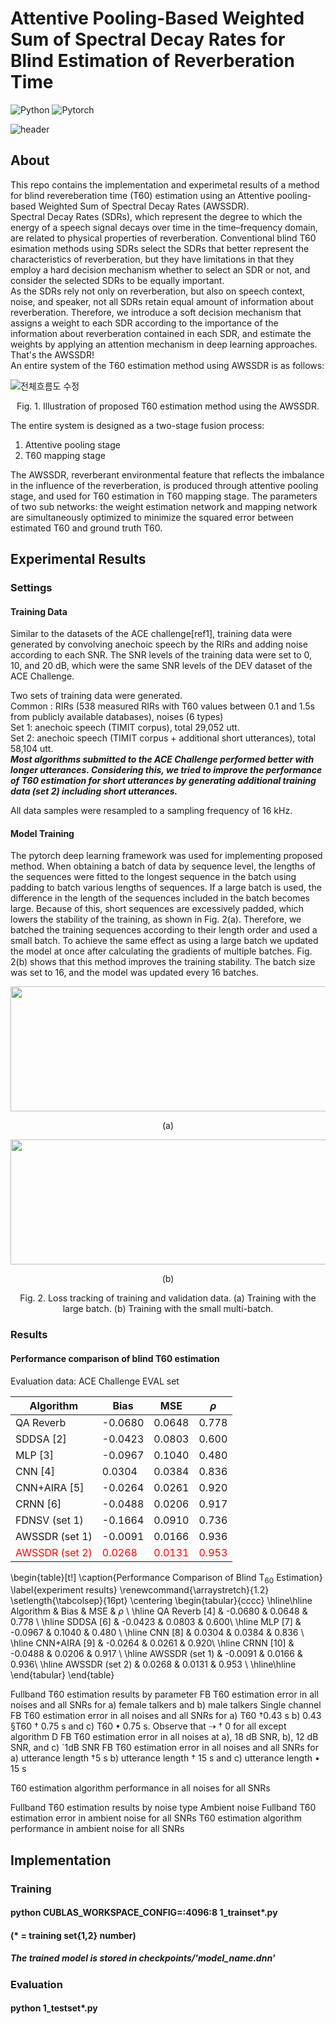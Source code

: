 # Attentive Pooling-Based Weighted Sum of Spectral Decay Rates for Blind Estimation of Reverberation Time 


![Python](https://img.shields.io/badge/Python-3776AB?style=flat-square&logo=Python&logoColor=yellow)
![Pytorch](https://img.shields.io/badge/Pytorch-EE4C2C?style=flat-square&logo=Pytorch&logoColor=black)


![header](https://capsule-render.vercel.app/api?type=Rect&color=auto&height=200&section=footer&text=Blind%20T60%20Estimation&fontSize=70&textBg=true)


## About
This repo contains the implementation and experimetal results of a method for blind revereberation time (T60) estimation using an Attentive pooling-based Weighted Sum of Spectral Decay Rates (AWSSDR). <br/>
Spectral Decay Rates (SDRs), which represent the degree to which the energy of a speech signal decays over time in the time–frequency domain, are related to physical properties of reverberation. Conventional blind T60 esimation methods using SDRs select the SDRs that better represent the characteristics of reverberation, but they have limitations in that they employ a hard decision mechanism whether to select an SDR or not, and consider the selected SDRs to be equally important.  <br/> 
As the SDRs rely not only on reverberation, but also on speech context, noise, and speaker, not all SDRs retain equal amount of information about reverberation. 
Therefore, we introduce a soft decision mechanism that assigns a weight to each SDR according to the importance of the information about reverberation contained in each SDR, and estimate the weights by applying an attention mechanism in deep learning approaches. That's the AWSSDR! <br/>
An entire system of the T60 estimation method using AWSSDR is as follows:

![전체흐름도 수정](https://user-images.githubusercontent.com/26379533/148723147-5a081897-b4a9-445b-bb01-f650f7240269.PNG)
<p align="center">Fig. 1. Illustration of proposed T60 estimation method using the AWSSDR.<p align="center">


The entire system is designed as a two-stage fusion process:
1. Attentive pooling stage 
2. T60 mapping stage

The AWSSDR, reverberant environmental feature that reflects the imbalance in the influence of the reverberation, is produced through attentive pooling stage, and used for T60 estimation in T60 mapping stage.
The parameters of two sub networks: the weight estimation network and mapping network are simultaneously optimized to minimize the squared error between estimated T60 and ground truth T60.

## Experimental Results

### Settings
#### Training Data
Similar to the datasets of the ACE challenge[ref1], training data were generated by convolving anechoic speech by the RIRs and adding noise according to each SNR. The SNR levels of the training data were set to 0, 10, and 20 dB, which were the same SNR levels of the DEV dataset of the ACE Challenge. 

Two sets of training data were generated. <br/>
Common : RIRs (538 measured RIRs with T60 values between 0.1 and 1.5s from publicly available databases), noises (6 types) <br/>
Set 1: anechoic speech (TIMIT corpus), total 29,052 utt. <br/>
Set 2: anechoic speech (TIMIT corpus + additional short utterances), total 58,104 utt. <br/>
**_Most algorithms submitted to the ACE Challenge performed better with longer utterances. Considering this, we tried to improve the performance of T60 estimation for short utterances by generating additional training data (set 2) including short utterances._**

All data samples were resampled to a sampling frequency of 16 kHz.

#### Model Training
The pytorch deep learning framework was used for implementing proposed method. When obtaining a batch of data by sequence level, the lengths of the sequences were fitted to the longest sequence in the batch using padding to batch various lengths of sequences. If a large batch is used, the difference in the length of the sequences included in the batch becomes large. Because of this, short sequences are excessively padded, which lowers the stability of the training, as shown in Fig. 2(a). Therefore, we batched the training sequences according to their length order and used a small batch. To achieve the same effect as using a large batch we updated the model at once after calculating the gradients of multiple batches. Fig. 2(b) shows that this method improves the training stability. The batch size was set to 16, and the model was updated every 16 batches.


<center><img src="https://user-images.githubusercontent.com/26379533/148746078-0feeb270-f866-47cc-ba34-9bc585dcb6fa.png" width="800" height="200"/></center>
<p align="center">(a)<p align="center">
  
<center><img src="https://user-images.githubusercontent.com/26379533/148746576-e2dccf24-32c2-486d-8685-9c31fea76feb.png" width="800" height="200"/></center>  
<p align="center">(b)<p align="center">
  
<p align="center">Fig. 2. Loss tracking of training and validation data. (a) Training with the large batch. (b) Training with the small multi-batch.<p align="center">


### Results
#### Performance comparison of blind T60 estimation
Evaluation data: ACE Challenge EVAL set

|Algorithm|Bias|MSE|*ρ*|
|---|---|---|---|
|QA Reverb|-0.0680|0.0648|0.778|
|SDDSA [2]|-0.0423|0.0803|0.600|
|MLP [3]|-0.0967|0.1040|0.480|
|CNN [4]|0.0304|0.0384|0.836|
|CNN+AIRA [5]|-0.0264|0.0261|0.920|
|CRNN [6]|-0.0488|0.0206|0.917|
|FDNSV (set 1)|-0.1664|0.0910|0.736|
|AWSSDR (set 1)|-0.0091|0.0166|0.936|
|<span style="color:red">AWSSDR (set 2)</span>|<span style="color:red">0.0268</span>|<span style="color:red">0.0131</span>|<span style="color:red">0.953</span>|

  
  
\begin{table}[t!]
\caption{Performance Comparison of Blind T$_{60}$ Estimation}
\label{experiment results}
\renewcommand{\arraystretch}{1.2}
\setlength{\tabcolsep}{16pt}
\centering
\begin{tabular}{cccc}
\hline\hline
Algorithm &	Bias & MSE	& ${\rho}$ \\
\hline
QA Reverb [4] &	-0.0680 &	0.0648 &	0.778 \\
\hline
SDDSA [6] &	-0.0423 &	0.0803 &	0.600\\
\hline
MLP [7] &	-0.0967 &	0.1040 &	0.480 \\
\hline
CNN [8] &	0.0304 &	0.0384 &	0.836 \\
\hline
CNN+AIRA [9] &	-0.0264 &	0.0261 &	0.920\\
\hline
CRNN [10] &	-0.0488 & 	0.0206 &	0.917 \\
\hline
AWSSDR (set 1) &	-0.0091 &	0.0166 &	0.936\\
\hline
AWSSDR (set 2) &	0.0268 &	0.0131 &	0.953 \\
\hline\hline 
\end{tabular}
\end{table}


  Fullband T60 estimation results by parameter
  FB T60 estimation error in all noises and all SNRs for a) female talkers and b) male talkers
  Single channel FB T60 estimation error in all noises and all SNRs for a) T60 †0.43 s b) 0.43 §T60 † 0.75 s and c) T60 • 0.75 s. Observe
that ⇢ † 0 for all except algorithm D
  FB T60 estimation error in all noises at a), 18 dB SNR, b), 12 dB SNR, and c) ´1dB SNR
  FB T60 estimation error in all noises and all SNRs for a) utterance length †5 s b) utterance length † 15 s and c) utterance length • 15 s
  
T60 estimation algorithm performance in all noises for all SNRs
  
Fullband T60 estimation results by noise type
  Ambient noise
  Fullband T60 estimation error in ambient noise for all SNRs
  T60 estimation algorithm performance in ambient noise for all SNRs



## Implementation

### Training
#### python CUBLAS_WORKSPACE_CONFIG=:4096:8 1_trainset*.py
#### (\* = training set{1,2} number)

##### The trained model is stored in checkpoints/'model_name.dnn'

### Evaluation
#### python 1_testset*.py


